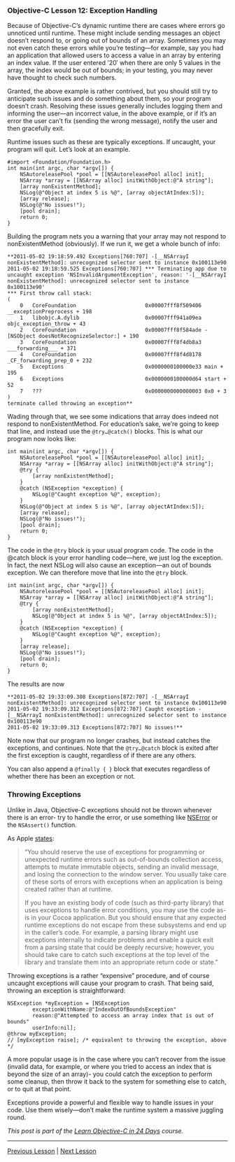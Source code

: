 ### Objective-C Lesson 12: Exception Handling

Because of Objective-C’s dynamic runtime there are cases where errors go unnoticed until runtime. These might include sending messages an object doesn’t respond to, or going out of bounds of an array. Sometimes you may not even catch these errors while you’re testing—for example, say you had an application that allowed users to access a value in an array by entering an index value. If the user entered ’20′ when there are only 5 values in the array, the index would be out of bounds; in your testing, you may never have thought to check such numbers.

Granted, the above example is rather contrived, but you should still try to anticipate such issues and do something about them, so your program doesn’t crash. Resolving these issues generally includes logging them and informing the user—an incorrect value, in the above example, or if it’s an error the user can’t fix (sending the wrong message), notify the user and then gracefully exit.

Runtime issues such as these are typically exceptions. If uncaught, your program will quit. Let’s look at an example.

```objc
#import <Foundation/Foundation.h>
int main(int argc, char *argv[]) {
    NSAutoreleasePool *pool = [[NSAutoreleasePool alloc] init];
    NSArray *array = [[NSArray alloc] initWithObject:@"A string"];
    [array nonExistentMethod];
    NSLog(@"Object at index 5 is %@", [array objectAtIndex:5]);
    [array release];
    NSLog(@"No issues!");
    [pool drain];
    return 0;
}
```

Building the program nets you a warning that your array may not respond to nonExistentMethod (obviously). If we run it, we get a whole bunch of info:

```
**2011-05-02 19:18:59.492 Exceptions[760:707] -[__NSArrayI nonExistentMethod]: unrecognized selector sent to instance 0x100113e90
2011-05-02 19:18:59.525 Exceptions[760:707] *** Terminating app due to uncaught exception 'NSInvalidArgumentException', reason: '-[__NSArrayI nonExistentMethod]: unrecognized selector sent to instance 0x100113e90'
*** First throw call stack:
(
    0   CoreFoundation                      0x00007fff8f509406 __exceptionPreprocess + 198
    1   libobjc.A.dylib                     0x00007fff941a09ea objc_exception_throw + 43
    2   CoreFoundation                      0x00007fff8f584ade -[NSObject doesNotRecognizeSelector:] + 190
    3   CoreFoundation                      0x00007fff8f4db8a3 ___forwarding___ + 371
    4   CoreFoundation                      0x00007fff8f4d8178 _CF_forwarding_prep_0 + 232
    5   Exceptions                          0x0000000100000e33 main + 195
    6   Exceptions                          0x0000000100000d64 start + 52
    7   ???                                 0x0000000000000003 0x0 + 3
)
terminate called throwing an exception**
```

Wading through that, we see some indications that array does indeed not respond to nonExistentMethod. For education’s sake, we’re going to keep that line, and instead use the `@try…@catch()` blocks. This is what our program now looks like:

```objc
int main(int argc, char *argv[]) {
    NSAutoreleasePool *pool = [[NSAutoreleasePool alloc] init];
    NSArray *array = [[NSArray alloc] initWithObject:@"A string"];
    @try {
        [array nonExistentMethod];
    }
    @catch (NSException *exception) {
        NSLog(@"Caught exception %@", exception);
    }
    NSLog(@"Object at index 5 is %@", [array objectAtIndex:5]);
    [array release];
    NSLog(@"No issues!");
    [pool drain];
    return 0;
}
```

The code in the `@try` block is your usual program code. The code in the @catch block is your error handling code—here, we just log the exception. In fact, the next NSLog will also cause an exception—an out of bounds exception. We can therefore move that line into the `@try` block.

```objc
int main(int argc, char *argv[]) {
    NSAutoreleasePool *pool = [[NSAutoreleasePool alloc] init];
    NSArray *array = [[NSArray alloc] initWithObject:@"A string"];
    @try {
        [array nonExistentMethod];
        NSLog(@"Object at index 5 is %@", [array objectAtIndex:5]);
    }
    @catch (NSException *exception) {
        NSLog(@"Caught exception %@", exception);
    }
    [array release];
    NSLog(@"No issues!");
    [pool drain];
    return 0;
}
```

The results are now

```
**2011-05-02 19:33:09.308 Exceptions[872:707] -[__NSArrayI nonExistentMethod]: unrecognized selector sent to instance 0x100113e90
2011-05-02 19:33:09.312 Exceptions[872:707] Caught exception -[__NSArrayI nonExistentMethod]: unrecognized selector sent to instance 0x100113e90
2011-05-02 19:33:09.313 Exceptions[872:707] No issues!**
```

Note now that our program no longer crashes, but instead catches the exceptions, and continues. Note that the `@try…@catch` block is exited after the first exception is caught, regardless of if there are any others.

You can also append a `@finally { }` block that executes regardless of whether there has been an exception or not.

### Throwing Exceptions

Unlike in Java, Objective-C exceptions should not be thrown whenever there is an error- try to handle the error, or use something like [NSError](https://developer.apple.com/documentation/foundation/nserror#//apple_ref/occ/cl/NSError) or the `NSAssert()` function.

As Apple [states](https://developer.apple.com/library/archive/documentation/Cocoa/Conceptual/Exceptions/Exceptions.html):

> “You should reserve the use of exceptions for programming or unexpected runtime errors such as out-of-bounds collection access, attempts to mutate immutable objects, sending an invalid message, and losing the connection to the window server. You usually take care of these sorts of errors with exceptions when an application is being created rather than at runtime.
> 
> If you have an existing body of code (such as third-party library) that uses exceptions to handle error conditions, you may use the code as-is in your Cocoa application. But you should ensure that any expected runtime exceptions do not escape from these subsystems and end up in the caller’s code. For example, a parsing library might use exceptions internally to indicate problems and enable a quick exit from a parsing state that could be deeply recursive; however, you should take care to catch such exceptions at the top level of the library and translate them into an appropriate return code or state.”

Throwing exceptions is a rather “expensive” procedure, and of course uncaught exceptions will cause your program to crash. That being said, throwing an exception is straightforward:

```objc
NSException *myException = [NSException
        exceptionWithName:@"IndexOutOfBoundsException"
        reason:@"Attempted to access an array index that is out of bounds"
        userInfo:nil];
@throw myException;
// [myException raise]; /* equivalent to throwing the exception, above */
```

A more popular usage is in the case where you can’t recover from the issue (invalid data, for example, or where you tried to access an index that is beyond the size of an array)- you could catch the exception to perform some cleanup, then throw it back to the system for something else to catch, or to quit at that point.

Exceptions provide a powerful and flexible way to handle issues in your code. Use them wisely—don’t make the runtime system a massive juggling round.

*This post is part of the [Learn Objective-C in 24 Days](38.md) course.*

---

[Previous Lesson](77.md) | [Next Lesson](79.md)
